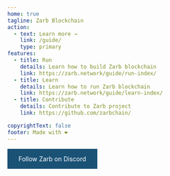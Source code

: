 ```yaml
---
home: true
tagline: Zarb Blockchain
action:
  - text: Learn more →
    link: /guide/
    type: primary
features:
  - title: Run
    details: Learn how to build Zarb blockchain
    link: https://zarb.network/guide/run-index/
  - title: Learn
    details: Learn how to run Zarb blockchain
    link: https://zarb.network/guide/learn-index/
  - title: Contribute
    details: Contribute to Zarb project
    link: https://github.com/zarbchain/

copyrightText: false
footer: Made with ❤️
---
```


<div class="discord">
  <a style="background-color: #1a5276; color: white; padding: 14px 25px; text-align: center; text-decoration: none; display: inline-block;margin-bottom: 5px;" href="https://discord.gg/zPqWqV85ch" target="_blank">Follow Zarb on Discord</a>
</div>